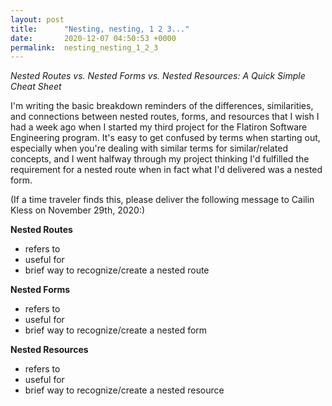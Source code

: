 ```yaml
---
layout: post
title:      "Nesting, nesting, 1 2 3..."
date:       2020-12-07 04:50:53 +0000
permalink:  nesting_nesting_1_2_3
---
```



*Nested Routes vs. Nested Forms vs. Nested Resources: A Quick Simple Cheat Sheet*

I'm writing the basic breakdown reminders of the differences, similarities, and connections between nested routes, forms, and resources that I wish I had a week ago when I started my third project for the Flatiron Software Engineering program. It's easy to get confused by terms when starting out, especially when you're dealing with similar terms for similar/related concepts, and I went halfway through my project thinking I'd fulfilled the requirement for a nested route when in fact what I'd delivered was a nested form.

(If a time traveler finds this, please deliver the following message to Cailin Kless on November 29th, 2020:)

**Nested Routes**

* refers to
* useful for
* brief way to recognize/create a nested route

**Nested Forms**

* refers to
* useful for
* brief way to recognize/create a nested form

**Nested Resources**

* refers to
* useful for
* brief way to recognize/create a nested resource
